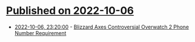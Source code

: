 # [Published on 2022-10-06](index.md)

* [2022-10-06, 23:20:00](https://games.slashdot.org/story/22/10/06/2126214/blizzard-axes-controversial-overwatch-2-phone-number-requirement?utm_source=rss1.0mainlinkanon&utm_medium=feed) - [Blizzard Axes Controversial Overwatch 2 Phone Number Requirement](https://games.slashdot.org/story/22/10/06/2126214/blizzard-axes-controversial-overwatch-2-phone-number-requirement?utm_source=rss1.0mainlinkanon&utm_medium=feed)
